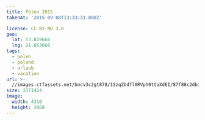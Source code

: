 ```yaml
---
title: Polen 2015
takenAt: '2015-09-08T13:33:31.000Z'

license: CC BY-ND 3.0
geo:
  lat: 53.819666
  lng: 21.653666
tags:
  - polen
  - poland
  - urlaub
  - vacation
url: >-
  //images.ctfassets.net/bncv3c2gt878/1SzqZbdfl0RVph0ttaXdEI/87f88c2db35733164a971368065c6e59/polen-2015_25656996000_o
size: 3371424
image:
  width: 4310
  height: 2868
---
```

